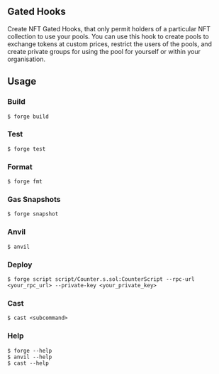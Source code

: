 
## Gated Hooks

Create NFT Gated Hooks, that only permit holders of a particular NFT collection to use your pools. You can use this hook to create pools to exchange tokens at custom prices, restrict the users of the pools, and create private groups for using the pool for yourself or within your organisation.



## Usage

### Build

```shell
$ forge build
```

### Test

```shell
$ forge test
```

### Format

```shell
$ forge fmt
```

### Gas Snapshots

```shell
$ forge snapshot
```

### Anvil

```shell
$ anvil
```

### Deploy

```shell
$ forge script script/Counter.s.sol:CounterScript --rpc-url <your_rpc_url> --private-key <your_private_key>
```

### Cast

```shell
$ cast <subcommand>
```

### Help

```shell
$ forge --help
$ anvil --help
$ cast --help
```
